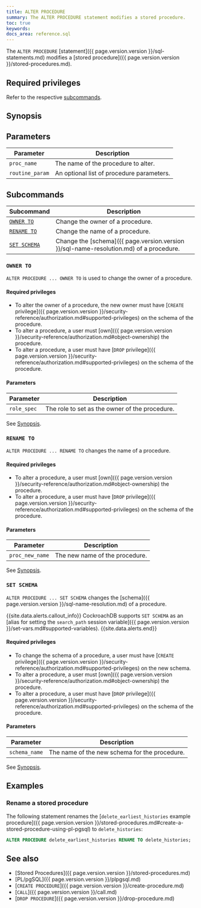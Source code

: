 ```yaml
---
title: ALTER PROCEDURE
summary: The ALTER PROCEDURE statement modifies a stored procedure.
toc: true
keywords:
docs_area: reference.sql
---
```


The `ALTER PROCEDURE` [statement]({{ page.version.version }}/sql-statements.md) modifies a [stored procedure]({{ page.version.version }}/stored-procedures.md).

## Required privileges

Refer to the respective [subcommands](#subcommands).

## Synopsis

<div>
</div>

## Parameters

|    Parameter    |                Description                |
|-----------------|-------------------------------------------|
| `proc_name`     | The name of the procedure to alter.       |
| `routine_param` | An optional list of procedure parameters. |

## Subcommands

Subcommand | Description
-----------|------------
[`OWNER TO`](#owner-to) | Change the owner of a procedure.
[`RENAME TO`](#rename-to) | Change the name of a procedure.
[`SET SCHEMA`](#set-schema) | Change the [schema]({{ page.version.version }}/sql-name-resolution.md) of a procedure.

### `OWNER TO`

`ALTER PROCEDURE ... OWNER TO` is used to change the owner of a procedure.

#### Required privileges

- To alter the owner of a procedure, the new owner must have [`CREATE` privilege]({{ page.version.version }}/security-reference/authorization.md#supported-privileges) on the schema of the procedure.
- To alter a procedure, a user must [own]({{ page.version.version }}/security-reference/authorization.md#object-ownership) the procedure.
- To alter a procedure, a user must have [`DROP` privilege]({{ page.version.version }}/security-reference/authorization.md#supported-privileges) on the schema of the procedure.

#### Parameters

Parameter | Description |
----------|-------------|
`role_spec` | The role to set as the owner of the procedure.

See [Synopsis](#synopsis).

### `RENAME TO`

`ALTER PROCEDURE ... RENAME TO` changes the name of a procedure.

#### Required privileges

- To alter a procedure, a user must [own]({{ page.version.version }}/security-reference/authorization.md#object-ownership) the procedure.
- To alter a procedure, a user must have [`DROP` privilege]({{ page.version.version }}/security-reference/authorization.md#supported-privileges) on the schema of the procedure.

#### Parameters

Parameter | Description |
----------|-------------|
`proc_new_name` | The new name of the procedure.

See [Synopsis](#synopsis).

### `SET SCHEMA`

`ALTER PROCEDURE ... SET SCHEMA` changes the [schema]({{ page.version.version }}/sql-name-resolution.md) of a procedure.

{{site.data.alerts.callout_info}}
CockroachDB supports `SET SCHEMA` as an [alias for setting the `search_path` session variable]({{ page.version.version }}/set-vars.md#supported-variables).
{{site.data.alerts.end}}

#### Required privileges

- To change the schema of a procedure, a user must have [`CREATE` privilege]({{ page.version.version }}/security-reference/authorization.md#supported-privileges) on the new schema.
- To alter a procedure, a user must [own]({{ page.version.version }}/security-reference/authorization.md#object-ownership) the procedure.
- To alter a procedure, a user must have [`DROP` privilege]({{ page.version.version }}/security-reference/authorization.md#supported-privileges) on the schema of the procedure.

#### Parameters

Parameter | Description |
----------|-------------|
`schema_name` | The name of the new schema for the procedure.

See [Synopsis](#synopsis).

## Examples

### Rename a stored procedure

The following statement renames the [`delete_earliest_histories` example procedure]({{ page.version.version }}/stored-procedures.md#create-a-stored-procedure-using-pl-pgsql) to `delete_histories`:

~~~ sql
ALTER PROCEDURE delete_earliest_histories RENAME TO delete_histories;
~~~

## See also

- [Stored Procedures]({{ page.version.version }}/stored-procedures.md)
- [PL/pgSQL]({{ page.version.version }}/plpgsql.md)
- [`CREATE PROCEDURE`]({{ page.version.version }}/create-procedure.md)
- [`CALL`]({{ page.version.version }}/call.md)
- [`DROP PROCEDURE`]({{ page.version.version }}/drop-procedure.md)